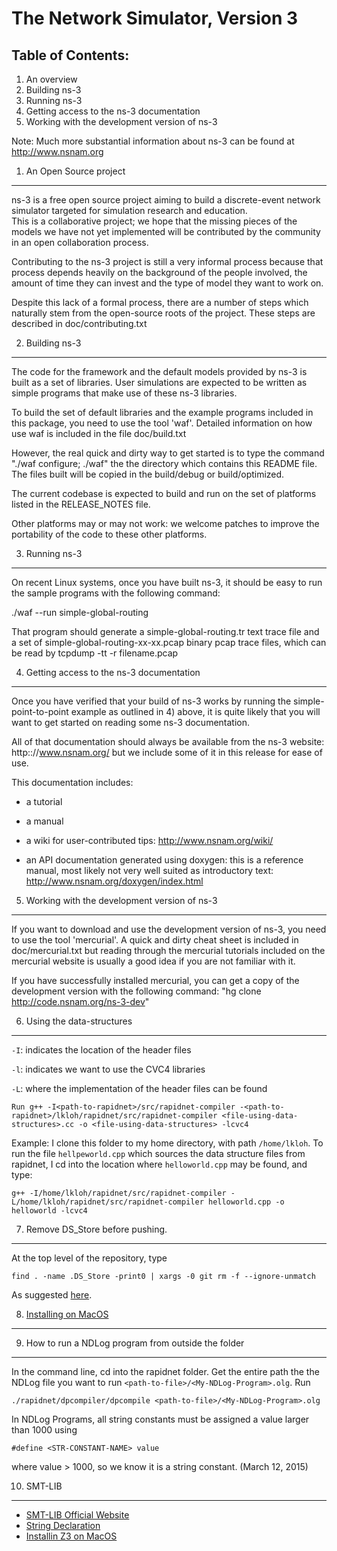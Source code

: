 
The Network Simulator, Version 3
================================

Table of Contents:
------------------

1) An overview
2) Building ns-3
3) Running ns-3
4) Getting access to the ns-3 documentation
5) Working with the development version of ns-3

Note:  Much more substantial information about ns-3 can be found at
http://www.nsnam.org

1) An Open Source project
-------------------------

ns-3 is a free open source project aiming to build a discrete-event
network simulator targeted for simulation research and education.   
This is a collaborative project; we hope that
the missing pieces of the models we have not yet implemented
will be contributed by the community in an open collaboration
process.

Contributing to the ns-3 project is still a very informal
process because that process depends heavily on the background
of the people involved, the amount of time they can invest
and the type of model they want to work on.  

Despite this lack of a formal process, there are a number of 
steps which naturally stem from the open-source roots of the
project.  These steps are described in doc/contributing.txt

2) Building ns-3
----------------

The code for the framework and the default models provided
by ns-3 is built as a set of libraries. User simulations
are expected to be written as simple programs that make
use of these ns-3 libraries.

To build the set of default libraries and the example
programs included in this package, you need to use the
tool 'waf'. Detailed information on how use waf is 
included in the file doc/build.txt

However, the real quick and dirty way to get started is to
type the command "./waf configure; ./waf" the the directory which contains
this README file. The files built will be copied in the
build/debug or build/optimized.

The current codebase is expected to build and run on the
set of platforms listed in the RELEASE_NOTES file.

Other platforms may or may not work: we welcome patches to 
improve the portability of the code to these other platforms. 

3) Running ns-3
---------------

On recent Linux systems, once you have built ns-3, it 
should be easy to run the sample programs with the
following command:

./waf --run simple-global-routing

That program should generate a simple-global-routing.tr text 
trace file and a set of simple-global-routing-xx-xx.pcap binary
pcap trace files, which can be read by tcpdump -tt -r filename.pcap

4) Getting access to the ns-3 documentation
-------------------------------------------

Once you have verified that your build of ns-3 works by running
the simple-point-to-point example as outlined in 4) above, it is
quite likely that you will want to get started on reading
some ns-3 documentation. 

All of that documentation should always be available from
the ns-3 website: http:://www.nsnam.org/ but we
include some of it in this release for ease of use.

This documentation includes:

  - a tutorial
 
  - a manual

  - a wiki for user-contributed tips: http://www.nsnam.org/wiki/

  - an API documentation generated using doxygen: this is
    a reference manual, most likely not very well suited 
    as introductory text:
    http://www.nsnam.org/doxygen/index.html

5) Working with the development version of ns-3
-----------------------------------------------

If you want to download and use the development version 
of ns-3, you need to use the tool 'mercurial'. A quick and
dirty cheat sheet is included in doc/mercurial.txt but
reading through the mercurial tutorials included on the
mercurial website is usually a good idea if you are not
familiar with it.

If you have successfully installed mercurial, you can get
a copy of the development version with the following command:
"hg clone http://code.nsnam.org/ns-3-dev"

6) Using the data-structures
----------------------------

`-I`: indicates the location of the header files

`-l`: indicates we want to use the CVC4 libraries

`-L`: where the implementation of the header files can be found

    Run g++ -I<path-to-rapidnet>/src/rapidnet-compiler -<path-to-rapidnet>/lkloh/rapidnet/src/rapidnet-compiler <file-using-data-structures>.cc -o <file-using-data-structures> -lcvc4

Example: I clone this folder to my home directory, with path `/home/lkloh`. To run the file `hellpeworld.cpp` which sources the data structure files from rapidnet, I cd into the location where `helloworld.cpp` may be found, and type:

    g++ -I/home/lkloh/rapidnet/src/rapidnet-compiler -L/home/lkloh/rapidnet/src/rapidnet-compiler helloworld.cpp -o helloworld -lcvc4

7) Remove DS_Store before pushing.
----------------------------------

At the top level of the repository, type

    find . -name .DS_Store -print0 | xargs -0 git rm -f --ignore-unmatch
    
As suggested [here](http://stackoverflow.com/questions/107701/how-can-i-remove-ds-store-files-from-a-git-repository).

8) [Installing on MacOS](https://github.com/lkloh/rapidnet/wiki/Installing-On-MacOS)
------------------------------------------------------------------------------------

9) How to run a NDLog program from outside the folder
-----------------------------------------------------

In the command line, cd into the rapidnet folder. Get the entire path the the NDLog file you want to run `<path-to-file>/<My-NDLog-Program>.olg`. Run 

    ./rapidnet/dpcompiler/dpcompile <path-to-file>/<My-NDLog-Program>.olg
    
In NDLog Programs, all string constants must be assigned a value larger than 1000 using 

    #define <STR-CONSTANT-NAME> value
    
where value > 1000,  so we know it is a string constant. (March 12, 2015)

10) SMT-LIB
-----------
* [SMT-LIB Official Website](http://smtlib.cs.uiowa.edu/)
* [String Declaration](http://cvc4.cs.nyu.edu/wiki/Strings)
* [Installin Z3 on MacOS](http://z3.codeplex.com/wikipage?title=Building%20the%20unstable%20%28working-in-progress%29%20branch&referringTitle=Documentation)
